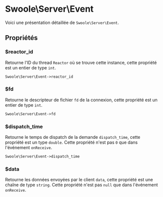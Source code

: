 # Swoole\Server\Event

Voici une présentation détaillée de `Swoole\Server\Event`.

## Propriétés


### $reactor_id
Retourne l'ID du thread `Reactor` où se trouve cette instance, cette propriété est un entier de type `int`.

```php
Swoole\Server\Event->reactor_id
```


### $fd
Retourne le descripteur de fichier `fd` de la connexion, cette propriété est un entier de type `int`.

```php
Swoole\Server\Event->fd
```


### $dispatch_time
Retourne le temps de dispatch de la demande `dispatch_time`, cette propriété est un type `double`. Cette propriété n'est pas `0` que dans l'événement `onReceive`.

```php
Swoole\Server\Event->dispatch_time
```

### $data
Retourne les données envoyées par le client `data`, cette propriété est une chaîne de type `string`. Cette propriété n'est pas `null` que dans l'événement `onReceive`.
